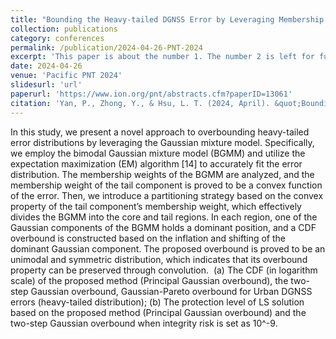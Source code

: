 ```yaml
---
title: "Bounding the Heavy-tailed DGNSS Error by Leveraging Membership Weights Analysis of Gaussian Mixture Model"
collection: publications
category: conferences
permalink: /publication/2024-04-26-PNT-2024
excerpt: 'This paper is about the number 1. The number 2 is left for future work.'
date: 2024-04-26
venue: 'Pacific PNT 2024'
slidesurl: 'url'
paperurl: 'https://www.ion.org/pnt/abstracts.cfm?paperID=13061'
citation: 'Yan, P., Zhong, Y., & Hsu, L. T. (2024, April). &quot;Bounding the Heavy-Tailed Pseudorange Error by Leveraging Membership Weights Analysis of Gaussian Mixture Model&quot;. In <i>Proceedings of the ION 2024 Pacific PNT Meeting<i> (pp. 541-555).'
---
```


In this study, we present a novel approach to overbounding heavy-tailed error distributions by leveraging the Gaussian mixture model. Specifically, we employ the bimodal Gaussian mixture model (BGMM) and utilize the expectation maximization (EM) algorithm [14] to accurately fit the error distribution. The membership weights of the BGMM are analyzed, and the membership weight of the tail component is proved to be a convex function of the error. Then, we introduce a partitioning strategy based on the convex property of the tail component’s membership weight, which effectively divides the BGMM into the core and tail regions. In each region, one of the Gaussian components of the BGMM holds a dominant position, and a CDF overbound is constructed based on the inflation and shifting of the dominant Gaussian component. The proposed overbound is proved to be an unimodal and symmetric distribution, which indicates that its overbound property can be preserved through convolution.
<span class="image fit"><img src="{{ 'assets/images/PGO-show.jpg' | relative_url }}" alt="" /></span>
(a) The CDF (in logarithm scale) of the proposed method (Principal Gaussian overbound), the two-step Gaussian overbound, Gaussian-Pareto overbound for Urban DGNSS errors (heavy-tailed distribution); (b) The protection level of LS solution based on the proposed method (Principal Gaussian overbound) and the two-step Gaussian overbound when integrity risk is set as 10^-9.

